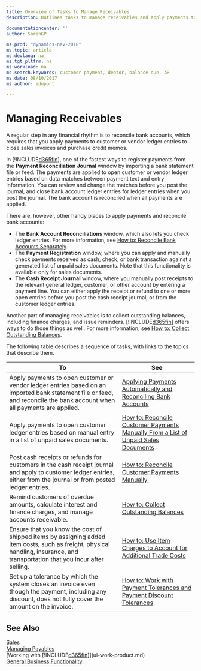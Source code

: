 ```yaml
---
title: Overview of Tasks to Manage Receivables
description: Outlines tasks to manage receivables and apply payments to customer or vendor ledger entries.

documentationcenter: ''
author: SorenGP

ms.prod: "dynamics-nav-2018"
ms.topic: article
ms.devlang: na
ms.tgt_pltfrm: na
ms.workload: na
ms.search.keywords: customer payment, debtor, balance due, AR
ms.date: 08/10/2017
ms.author: edupont

---
```

# Managing Receivables
A regular step in any financial rhythm is to reconcile bank accounts, which requires that you apply payments to customer or vendor ledger entries to close sales invoices and purchase credit memos.  

In [!INCLUDE[d365fin](includes/d365fin_md.md)], one of the fastest ways to register payments from the **Payment Reconciliation Journal** window by importing a bank statement file or feed. The payments are applied to open customer or vendor ledger entries based on data matches between payment text and entry information. You can review and change the matches before you post the journal, and close bank account ledger entries for ledger entries when you post the journal. The bank account is reconciled when all payments are applied.

There are, however, other handy places to apply payments and reconcile bank accounts:  

* The **Bank Account Reconciliations** window, which also lets you check ledger entries. For more information, see [How to: Reconcile Bank Accounts Separately](bank-how-reconcile-bank-accounts-separately.md).  
* The **Payment Registration** window, where you can apply and manually check payments received as cash, check, or bank transaction against a generated list of unpaid sales documents. Note that this functionality is available only for sales documents.  
* The **Cash Receipt Journal** window, where you manually post receipts to the relevant general ledger, customer, or other account by entering a payment line. You can either apply the receipt or refund to one or more open entries before you post the cash receipt journal, or from the customer ledger entries.  

Another part of managing receivables is to collect outstanding balances, including finance charges, and issue reminders. [!INCLUDE[d365fin](includes/d365fin_md.md)] offers ways to do those things as well. For more information, see [How to: Collect Outstanding Balances](receivables-collect-outstanding-balances.md).  

The following table describes a sequence of tasks, with links to the topics that describe them.  


|                                                                                      To                                                                                       |                                                                               See                                                                                |
|-------------------------------------------------------------------------------------------------------------------------------------------------------------------------------|------------------------------------------------------------------------------------------------------------------------------------------------------------------|
|   Apply payments to open customer or vendor ledger entries based on an imported bank statement file or feed, and reconcile the bank account when all payments are applied.    |                   [Applying Payments Automatically and Reconciling Bank Accounts](receivables-apply-payments-auto-reconcile-bank-accounts.md)                    |
|                                   Apply payments to open customer ledger entries based on manual entry in a list of unpaid sales documents.                                   | [How to: Reconcile Customer Payments Manually From a List of Unpaid Sales Documents](receivables-how-reconcile-customer-payments-list-unpaid-sales-documents.md) |
|     Post cash receipts or refunds for customers in the cash receipt journal and apply to customer ledger entries, either from the journal or from posted ledger entries.      |                               [How to: Reconcile Customer Payments Manually](receivables-how-apply-sales-transactions-manually.md)                               |
|                                 Remind customers of overdue amounts, calculate interest and finance charges, and manage accounts receivable.                                  |                                       [How to: Collect Outstanding Balances](receivables-collect-outstanding-balances.md)                                        |
| Ensure that you know the cost of shipped items by assigning added item costs, such as freight, physical handling, insurance, and transportation that you incur after selling. |                              [How to: Use Item Charges to Account for Additional Trade Costs](payables-how-assign-item-charges.md)                               |
|           Set up a tolerance by which the system closes an invoice even though the payment, including any discount, does not fully cover the amount on the invoice.           |               [How to: Work with Payment Tolerances and Payment Discount Tolerances](finance-payment-tolerance-and-payment-discount-tolerance.md)                |

## See Also
[Sales](sales-manage-sales.md)  
[Managing Payables](payables-manage-payables.md)  
[Working with [!INCLUDE[d365fin](includes/d365fin_md.md)]](ui-work-product.md)  
[General Business Functionality](ui-across-business-areas.md)
